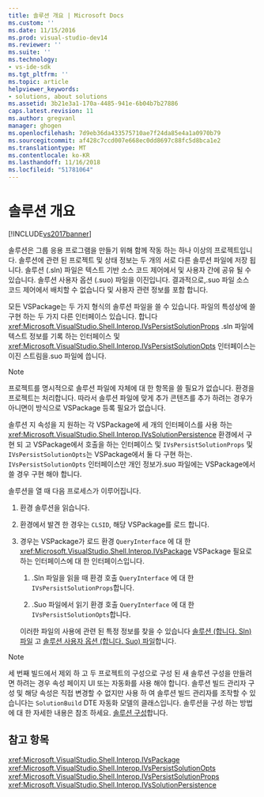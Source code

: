 ```yaml
---
title: 솔루션 개요 | Microsoft Docs
ms.custom: ''
ms.date: 11/15/2016
ms.prod: visual-studio-dev14
ms.reviewer: ''
ms.suite: ''
ms.technology:
- vs-ide-sdk
ms.tgt_pltfrm: ''
ms.topic: article
helpviewer_keywords:
- solutions, about solutions
ms.assetid: 3b21e3a1-170a-4485-941e-6b04b7b27886
caps.latest.revision: 11
ms.author: gregvanl
manager: ghogen
ms.openlocfilehash: 7d9eb36da433575710ae7f24da85e4a1a0970b79
ms.sourcegitcommit: af428c7ccd007e668ec0dd8697c88fc5d8bca1e2
ms.translationtype: MT
ms.contentlocale: ko-KR
ms.lasthandoff: 11/16/2018
ms.locfileid: "51781064"
---
```

# <a name="solutions-overview"></a>솔루션 개요
[!INCLUDE[vs2017banner](../../includes/vs2017banner.md)]

솔루션은 그룹 응용 프로그램을 만들기 위해 함께 작동 하는 하나 이상의 프로젝트입니다. 솔루션에 관련 된 프로젝트 및 상태 정보는 두 개의 서로 다른 솔루션 파일에 저장 됩니다. 솔루션 (.sln) 파일은 텍스트 기반 소스 코드 제어에서 및 사용자 간에 공유 될 수 있습니다. 솔루션 사용자 옵션 (.suo) 파일을 이진입니다. 결과적으로,.suo 파일 소스 코드 제어에서 배치할 수 없습니다 및 사용자 관련 정보를 포함 합니다.  
  
 모든 VSPackage는 두 가지 형식의 솔루션 파일을 쓸 수 있습니다. 파일의 특성상에 쓸 구현 하는 두 가지 다른 인터페이스 있습니다. 합니다 <xref:Microsoft.VisualStudio.Shell.Interop.IVsPersistSolutionProps> .sln 파일에 텍스트 정보를 기록 하는 인터페이스 및 <xref:Microsoft.VisualStudio.Shell.Interop.IVsPersistSolutionOpts> 인터페이스는 이진 스트림을.suo 파일에 씁니다.  
  
> [!NOTE]
>  프로젝트를 명시적으로 솔루션 파일에 자체에 대 한 항목을 쓸 필요가 없습니다. 환경을 프로젝트는 처리합니다. 따라서 솔루션 파일에 맞게 추가 콘텐츠를 추가 하려는 경우가 아니면이 방식으로 VSPackage 등록 필요가 없습니다.  
  
 솔루션 지 속성을 지 원하는 각 VSPackage에 세 개의 인터페이스를 사용 하는 <xref:Microsoft.VisualStudio.Shell.Interop.IVsSolutionPersistence> 환경에서 구현 되 고 VSPackage에서 호출을 하는 인터페이스 및 `IVsPersistSolutionProps` 및 `IVsPersistSolutionOpts`는 VSPackage에서 둘 다 구현 하는. `IVsPersistSolutionOpts` 인터페이스만 개인 정보가.suo 파일에는 VSPackage에서 쓸 경우 구현 해야 합니다.  
  
 솔루션을 열 때 다음 프로세스가 이루어집니다.  
  
1. 환경 솔루션을 읽습니다.  
  
2. 환경에서 발견 한 경우는 `CLSID`, 해당 VSPackage를 로드 합니다.  
  
3. 경우는 VSPackage가 로드 환경 `QueryInterface` 에 대 한 <xref:Microsoft.VisualStudio.Shell.Interop.IVsPackage> VSPackage 필요로 하는 인터페이스에 대 한 인터페이스입니다.  
  
   1.  .Sln 파일을 읽을 때 환경 호출 `QueryInterface` 에 대 한 `IVsPersistSolutionProps`합니다.  
  
   2.  .Suo 파일에서 읽기 환경 호출 `QueryInterface` 에 대 한 `IVsPersistSolutionOpts`합니다.  
  
   이러한 파일의 사용에 관련 된 특정 정보를 찾을 수 있습니다 [솔루션 (합니다. Sln) 파일](../../extensibility/internals/solution-dot-sln-file.md) 고 [솔루션 사용자 옵션 (합니다. Suo) 파일](../../extensibility/internals/solution-user-options-dot-suo-file.md)합니다.  
  
> [!NOTE]
>  세 번째 빌드에서 제외 하 고 두 프로젝트의 구성으로 구성 된 새 솔루션 구성을 만들려면 하려는 경우 속성 페이지 UI 또는 자동화를 사용 해야 합니다. 솔루션 빌드 관리자 구성 및 해당 속성은 직접 변경할 수 없지만 사용 하 여 솔루션 빌드 관리자를 조작할 수 있습니다는 `SolutionBuild` DTE 자동화 모델의 클래스입니다. 솔루션을 구성 하는 방법에 대 한 자세한 내용은 참조 하세요. [솔루션 구성](../../extensibility/internals/solution-configuration.md)합니다.  
  
## <a name="see-also"></a>참고 항목  
 <xref:Microsoft.VisualStudio.Shell.Interop.IVsPackage>   
 <xref:Microsoft.VisualStudio.Shell.Interop.IVsPersistSolutionOpts>   
 <xref:Microsoft.VisualStudio.Shell.Interop.IVsPersistSolutionProps>   
 <xref:Microsoft.VisualStudio.Shell.Interop.IVsSolutionPersistence>

